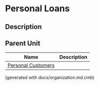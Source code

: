 # Personal Loans
## Description



## Parent Unit
| Name | Description |
|---|---|
| [Personal Customers](../../../mybank/organization/personal-customers.md) |  |


(generated with docs/organization.md.cmb)
